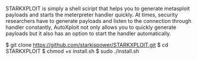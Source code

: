 STARKXPLOIT is simply a shell sciript that helps you to generate metasploit payloads and starts the meterpreter handler quickly. At times, security researchers have to generate payloads and listen to the connection through handler constantly, AutoXploit not only allows you to quickly generate payloads but it also has an option to start the handler automatically. 

$ git clone https://github.com/starkispower/STARKXPLOIT.git
$ cd STARKXPLOIT
$ chmod +x install.sh
$ sudo ./install.sh

